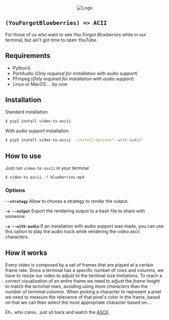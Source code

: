 <div align="center">

  ![Logo](./images/logo.svg)
  
</div>

## ```(YouForgotBlueberries) => ACII```

For those of us who want to see *You Forgot Blueberries* while in our terminal, but ain't got time to open YouTube.

## Requirements

- Python3
- PortAudio (_Only required for installation with audio support_)
- FFmpeg (_Only required for installation with audio support_)
- Linux or MacOS ... by now

## Installation

Standard installation

```bash
$ pip3 install video-to-ascii
```

With audio support installation

```bash
$ pip3 install video-to-ascii --install-option="--with-audio"
```

## How to use

Just run `video-to-ascii` in your terminal

```bash
$ video-to-ascii -f blueberries.mp4
```

### Options

**`--strategy`**
Allow to choose a strategy to render the output.

**`-o --output`**
Export the rendering output to a bash file to share with someone.

**`-a --with-audio`**
If an installation with audio support was made, you can use this option to play the audio track while rendering the video ascii characters.

## How it works

Every video is composed by a set of frames that are played at a certain frame rate. Since a terminal has a specific number of rows and columns, we have to resize our video to adjust to the terminal size limitations. To reach a correct visualization of an entire frame we need to adjust the _frame height_ to match the _terminal rows_, avoiding using more _characters_ than the number of _terminal columns_. When picking a character to represent a pixel we need to measure the relevance of that pixel's color in the frame, based on that we can then select the most appropriate character based on....


Eh.. who cares.. just sit back and watch the [ASCII](https://en.wikipedia.org/wiki/ASCII).
